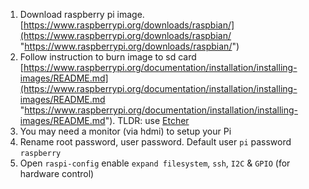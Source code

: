 1. Download raspberry pi image. [https://www.raspberrypi.org/downloads/raspbian/](https://www.raspberrypi.org/downloads/raspbian/ "https://www.raspberrypi.org/downloads/raspbian/")
2. Follow instruction to burn image to sd card [https://www.raspberrypi.org/documentation/installation/installing-images/README.md](https://www.raspberrypi.org/documentation/installation/installing-images/README.md "https://www.raspberrypi.org/documentation/installation/installing-images/README.md"). 
TLDR: use [Etcher](https://etcher.io/ "Etcher")
3. You may need a monitor (via hdmi) to setup your Pi
4. Rename root password, user password. Default user `pi` password `raspberry`
5. Open `raspi-config` enable `expand filesystem`, `ssh`, `I2C` & `GPIO` (for hardware control)
